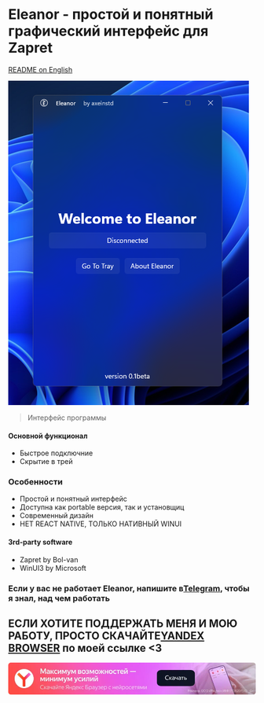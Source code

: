 # Eleanor - простой и понятный графический интерфейс для Zapret
[README on English](/README.md)

![preview](/GITHUB_ASSETS/preview.png)
> Интерфейс программы


#### Основной функционал
- Быстрое подключние
- Скрытие в трей


### Особенности
- Простой и понятный интерфейс
- Доступна как portable версия, так и установщиц
- Современный дизайн
- НЕТ REACT NATIVE, ТОЛЬКО НАТИВНЫЙ WINUI

#### 3rd-party software
- Zapret by Bol-van
- WinUI3 by Microsoft


### Если у вас не работает Eleanor, напишите в[Telegram](https://t.me/EleanorSup), чтобы я знал, над чем работать

## ЕСЛИ ХОТИТЕ ПОДДЕРЖАТЬ МЕНЯ И МОЮ РАБОТУ, ПРОСТО СКАЧАЙТЕ[YANDEX BROWSER](https://browser.yandex.ru/download?partner_id=831050&banerid=1313400152) по моей ссылке <3

![preview](/GITHUB_ASSETS/yandexbrowser1.webp)


